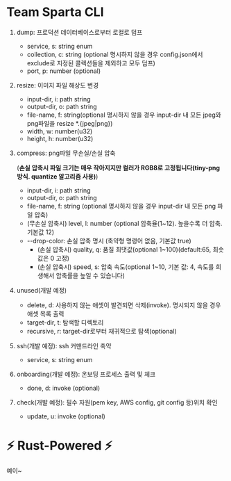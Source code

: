 # Team Sparta CLI

1. dump: 프로덕션 데이터베이스로부터 로컬로 덤프

   - service, s: string enum
   - collection, c: string (optional 명시하지 않을 경우 config.json에서 exclude로 지정된 콜렉션들을 제외하고 모두 덤프)
   - port, p: number (optional)

2. resize: 이미지 파일 해상도 변경

   - input-dir, i: path string
   - output-dir, o: path string
   - file-name, f: string(optional 명시하지 않을 경우 input-dir 내 모든 jpeg와 png파일을 resize \*.{jpeg|png})
   - width, w: number(u32)
   - height, h: number(u32)

3. compress: png파일 무손실/손실 압축

   (**손실 압축시 파일 크기는 매우 작아지지만 컬러가 RGB8로 고정됩니다(tiny-png방식. quantize 알고리즘 사용)**)

   - input-dir, i: path string
   - output-dir, o: path string
   - file-name, f: string (optional 명시하지 않을 경우 input-dir 내 모든 png 파일 압축)
   - (무손실 압축시) level, l: number (optional 압축율(1~12). 높을수록 더 압축. 기본값 12)
   - --drop-color: 손실 압축 명시 (축약형 명령어 없음, 기본값 true)
     - (손실 압축시) quality, q: 품질 최댓값(optional 1~100)(default:65, 최솟값은 0 고정)
     - (손실 압축시) speed, s: 압축 속도(optional 1~10, 기본 값: 4, 속도를 희생해서 압축률을 높일 수 있습니다)

4. unused(개발 예정)
   - delete, d: 사용하지 않는 애셋이 발견되면 삭제(invoke). 명시되지 않을 경우 애셋 목록 출력
   - target-dir, t: 탐색할 디렉토리
   - recursive, r: target-dir로부터 재귀적으로 탐색(optional)
5. ssh(개발 예정): ssh 커맨드라인 축약
   - service, s: string enum
6. onboarding(개발 예정): 온보딩 프로세스 출력 및 체크
   - done, d: invoke (optional)
7. check(개발 예정): 필수 자원(pem key, AWS config, git config 등)위치 확인
   - update, u: invoke (optional)

# ⚡️ Rust-Powered ⚡️

예이~

